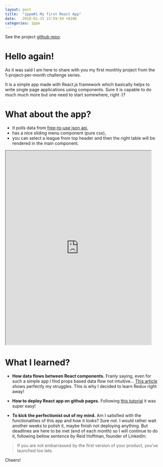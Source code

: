 ```yaml
---
layout: post
title:  "1ppm#1 My first React App"
date:   2018-01-31 23:59:59 +0100
categories: 1ppm
---
```


See the project [github repo](https://github.com/archiewald/football-stats-reactjs).

# Hello again!

As it was said I am here to share with you my first monthly project from the 1-project-per-month challenge series.

It is a simple app made with React.js framework which basically helps to write single page applications using components. Sure it is capable to do much much more but one need to start somewhere, right :)?

# What about the app?

* It polls data from [free-to-use json api](https://www.football-data.org/),
* has a nice sliding menu component (pure css),
* you can select a league from top header and then the right table will be rendered in the main component.

<iframe src="https://archiewald.github.io/football-stats-reactjs/" height='640px' width='480px'></iframe>

# What I learned?

* __How data flows between React components.__ Franly saying, even for such a simple app I find props based data flow not intuitive... [This article](https://medium.com/dailyjs/when-do-i-know-im-ready-for-redux-f34da253c85f) shows perfectly my struggles. This is why I decided to learn Redux right away!

* __How to deploy React app on github pages.__ Following [this tutorial](https://github.com/gitname/react-gh-pages) it was super easy!

* __To kick the perfectionist out of my mind.__ Am I satisfied with the functionalities of this app and how it looks? Sure not. I would rather wait another weeks to polish it, maybe finish not deploying anything. But deadlines are here to be met (end of each month) so I will continue to do it, following bellow sentence by Reid Hoffman, founder of LinkedIn:

> If you are not embarrassed by the first version of your product, you’ve launched too late.

Cheers!
